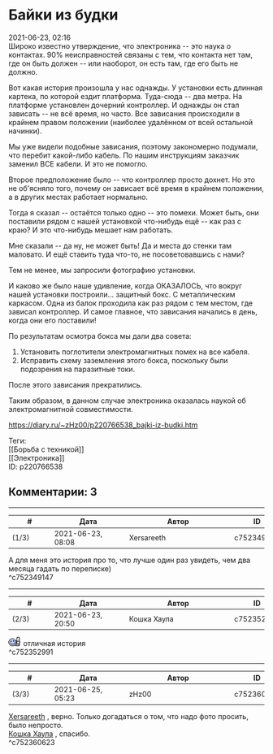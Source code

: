 Байки из будки
==============

  
2021-06-23, 02:16  
 Широко известно утверждение, что электроника -- это наука о контактах. 90% неисправностей связаны с тем, что контакта нет там, где он быть должен -- или наоборот, он есть там, где его быть не должно.   
   
 Вот какая история произошла у нас однажды. У установки есть длинная картека, по которой ездит платформа. Туда-сюда -- два метра. На платформе установлен дочерний контроллер. И однажды он стал зависать -- не всё время, но часто. Все зависания происходили в крайнем правом положении (наиболее удалённом от всей остальной начинки).   
   
 Мы уже видели подобные зависания, поэтому закономерно подумали, что перебит какой-либо кабель. По нашим инструкциям заказчик заменил ВСЕ кабели. И это не помогло.   
   
 Второе предположение было -- что контроллер просто дохнет. Но это не об'ясняло того, почему он зависает всё время в крайнем положении, а в других местах работает нормально.   
   
 Тогда я сказал -- остаётся только одно -- это помехи. Может быть, они поставили рядом с нашей установкой что-нибудь ещё -- как раз с краю? И это что-нибудь мешает нам работать.   
   
 Мне сказали -- да ну, не может быть! Да и места до стенки там маловато. И ещё ставить туда что-то, не посоветовавшись с нами?   
   
 Тем не менее, мы запросили фотографию установки.   
   
 И каково же было наше удивление, когда ОКАЗАЛОСЬ, что вокруг нашей установки построили... защитный бокс. С металлическим каркасом. Одна из балок проходила как раз рядом с тем местом, где зависал контроллер. И самое главное, что зависания начались в день, когда они его поставили!   
   
 По результатам осмотра бокса мы дали два совета:   
 1) Установить поглотители электромагнитных помех на все кабеля.   
 2) Исправить схему заземления этого бокса, поскольку были подозрения на паразитные токи.   
   
 После этого зависания прекратились.   
   
 Таким образом, в данном случае электроника оказалась наукой об электромагнитной совместимости.   
  
<https://diary.ru/~zHz00/p220766538_bajki-iz-budki.htm>  
  
Теги:  
[[Борьба с техникой]]  
[[Электроника]]  
ID: p220766538  


Комментарии: 3
--------------

  


---



|         #         |              Дата              |                     Автор                     |           ID           |
| --- | --- | --- | --- |
| (1/3) | 2021-06-23, 08:08 | Xersareeth | c752349147 |

  
 А для меня это история про то, что лучше один раз увидеть, чем два месяца гадать по переписке)   
 ^c752349147

---



|         #         |              Дата              |                     Автор                     |           ID           |
| --- | --- | --- | --- |
| (2/3) | 2021-06-23, 20:50 | Кошка Хаула | c752352991 |

  
 ![:vo:](pics/620483.gif) отличная история   
 ^c752352991

---



|         #         |              Дата              |                     Автор                     |           ID           |
| --- | --- | --- | --- |
| (3/3) | 2021-06-25, 05:23 | zHz00 | c752360623 |

  
  [Xersareeth](https://BurrowDeclassified.diary.ru "One more fang")  , верно. Только догадаться о том, что надо фото просить, было непросто.   
  [Кошка Хаула](https://rianna88.diary.ru "Старое логово дракона")  , спасибо.   
 ^c752360623